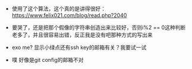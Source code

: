 
- 使用了这个算法，这个真的是讲得很好：https://www.felix021.com/blog/read.php?2040
- 要哭了，还是把那个假像的字符串创造出来比较好，否则i%2 == 0这种判断老多了，并且很容易出错，反正我是没有吧那种方式的写出来

- exo me? 显示小绿点还有ssh key的邮箱有关？我要试一试
- 噗 好像是git config的邮箱不对